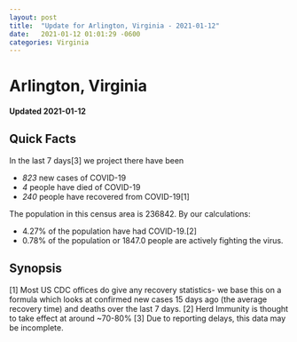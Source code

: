 ```yaml
---
layout: post
title:  "Update for Arlington, Virginia - 2021-01-12"
date:   2021-01-12 01:01:29 -0600
categories: Virginia
---
```


# Arlington, Virginia
#### Updated 2021-01-12

## Quick Facts

In the last 7 days[3] we project there have been
- *823* new cases of COVID-19
- *4* people have died of COVID-19
- *240* people have recovered from COVID-19[1]

The population in this census area is 236842. By our calculations:
- 4.27% of the population have had COVID-19.[2]
- 0.78% of the population or 1847.0 people are actively fighting the virus.

## Synopsis




[1] Most US CDC offices do give any recovery statistics- we base this on a formula which looks at confirmed new cases
15 days ago (the average recovery time) and deaths over the last 7 days.
[2] Herd Immunity is thought to take effect at around ~70-80%
[3] Due to reporting delays, this data may be incomplete. 
    